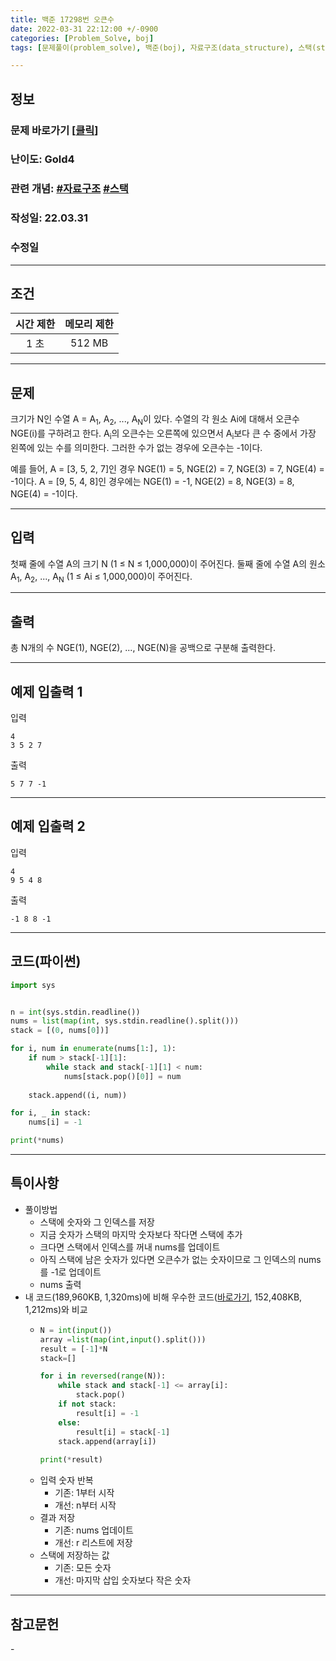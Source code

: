 ```yaml
---
title: 백준 17298번 오큰수
date: 2022-03-31 22:12:00 +/-0900
categories: [Problem_Solve, boj]
tags: [문제풀이(problem_solve), 백준(boj), 자료구조(data_structure), 스택(stack)]

---
```

## 정보
### 문제 바로가기 [[클릭](https://www.acmicpc.net/problem/17298)]
### 난이도: Gold4
### 관련 개념: [#자료구조](https://www.acmicpc.net/problemset?sort=ac_desc&algo=175) [#스택](https://www.acmicpc.net/problemset?sort=ac_desc&algo=71)
### 작성일: 22.03.31
### 수정일

---
## 조건

시간 제한|메모리 제한
:---:|:---:
1 초|512 MB

---
## 문제
크기가 N인 수열 A = A<sub>1</sub>, A<sub>2</sub>, ..., A<sub>N</sub>이 있다. 수열의 각 원소 Ai에 대해서 오큰수 NGE(i)를 구하려고 한다. A<sub>i</sub>의 오큰수는 오른쪽에 있으면서 A<sub>i</sub>보다 큰 수 중에서 가장 왼쪽에 있는 수를 의미한다. 그러한 수가 없는 경우에 오큰수는 -1이다.

예를 들어, A = [3, 5, 2, 7]인 경우 NGE(1) = 5, NGE(2) = 7, NGE(3) = 7, NGE(4) = -1이다. A = [9, 5, 4, 8]인 경우에는 NGE(1) = -1, NGE(2) = 8, NGE(3) = 8, NGE(4) = -1이다.

---
## 입력
첫째 줄에 수열 A의 크기 N (1 ≤ N ≤ 1,000,000)이 주어진다. 둘째 줄에 수열 A의 원소 A<sub>1</sub>, A<sub>2</sub>, ..., A<sub>N</sub> (1 ≤ Ai ≤ 1,000,000)이 주어진다.

---
## 출력
총 N개의 수 NGE(1), NGE(2), ..., NGE(N)을 공백으로 구분해 출력한다.

---
## 예제 입출력 1
입력
```
4
3 5 2 7
```

출력
```
5 7 7 -1
```

---
## 예제 입출력 2
입력
```
4
9 5 4 8
```

출력
```
-1 8 8 -1
```

---
## 코드(파이썬)
```python
import sys


n = int(sys.stdin.readline())
nums = list(map(int, sys.stdin.readline().split()))
stack = [(0, nums[0])]

for i, num in enumerate(nums[1:], 1):
    if num > stack[-1][1]:
        while stack and stack[-1][1] < num:
            nums[stack.pop()[0]] = num
    
    stack.append((i, num))

for i, _ in stack:
    nums[i] = -1

print(*nums)

```

---
## 특이사항
- 풀이방법
  - 스택에 숫자와 그 인덱스를 저장
  - 지금 숫자가 스택의 마지막 숫자보다 작다면 스택에 추가
  - 크다면 스택에서 인덱스를 꺼내 nums를 업데이트
  - 아직 스택에 남은 숫자가 있다면 오큰수가 없는 숫자이므로 그 인덱스의 nums를 -1로 업데이트
  - nums 출력
- 내 코드(189,960KB, 1,320ms)에 비해 우수한 코드([바로가기](https://www.acmicpc.net/source/41010784), 152,408KB, 1,212ms)와 비교
  - ```python
    N = int(input())
    array =list(map(int,input().split()))
    result = [-1]*N
    stack=[]

    for i in reversed(range(N)):
        while stack and stack[-1] <= array[i]:
            stack.pop()
        if not stack:
            result[i] = -1
        else:
            result[i] = stack[-1]
        stack.append(array[i])
        
    print(*result)

    ```
  - 입력 숫자 반복
    - 기존: 1부터 시작
    - 개선: n부터 시작
  - 결과 저장
    - 기존: nums 업데이트
    - 개선: r 리스트에 저장
  - 스택에 저장하는 값
    - 기존: 모든 숫자
    - 개선: 마지막 삽입 숫자보다 작은 숫자

---
## 참고문헌
\- 
